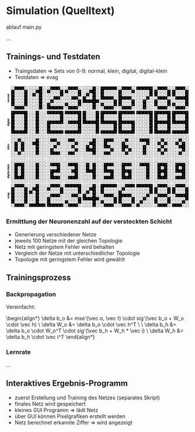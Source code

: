 # Simulation (Quelltext)

ablauf main.py

...

## Trainings- und Testdaten

- Traingsdaten => Sets von 0-9: normal, klein, digital, digital-klein
- Testdaten => evag

![Die Beispieldatensätze – verschiedene Grafiken von Ziffern zwischen 0 und 9](img/digits.jpg)

### Ermittlung der Neuronenzahl auf der versteckten Schicht

- Generierung verschiedener Netze
- jeweils 100 Netze mit der gleichen Topologie
- Netz mit geringstem Fehler wird behalten
- Vergleich der Netze mit unterschiedlicher Topologie
- Topologie mit geringstem Fehler wird gewählt

## Trainingsprozess

### Backpropagation

Vereinfacht:

\begin{align*}
\delta b_o &= mse'(\vec o, \vec t) \cdot sig'(\vec b_o + W_o \cdot \vec h) \\
\delta W_o &= \delta b_o \cdot \vec h^T \\ \\
\delta b_h &= \delta b_o \cdot W_o^T \cdot sig'(\vec b_h + W_h * \vec i) \\
\delta W_h &= \delta b_h \cdot \vec i^T
\end{align*}

### Lernrate

...

## Interaktives Ergebnis-Programm

- zuerst Erstellung und Training des Netzes (separates Skript)
- finales Netz wird gespeichert
- kleines GUI Programm => lädt Netz
- über GUI können Pixelgrafiken erstellt werden
- Netz berechnet erkannte Ziffer => wird angezeigt
